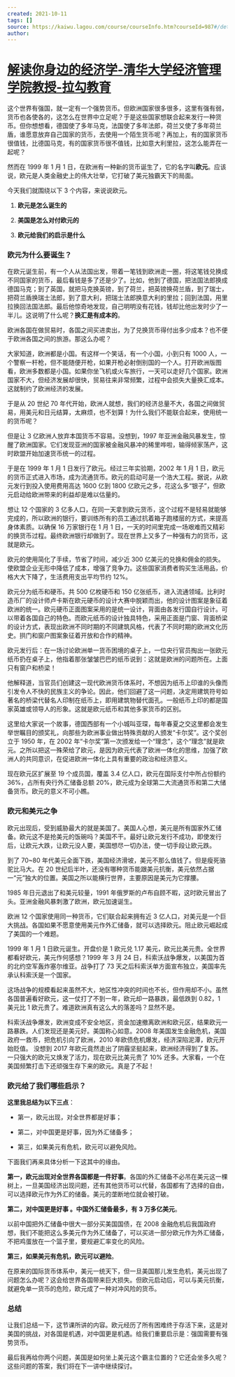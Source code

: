 ```yaml
---
created: 2021-10-11
tags: []
source: https://kaiwu.lagou.com/course/courseInfo.htm?courseId=987#/detail/pc?id=7794
author: 
---
```


# [解读你身边的经济学-清华大学经济管理学院教授-拉勾教育](https://kaiwu.lagou.com/course/courseInfo.htm?courseId=987#/detail/pc?id=7794)


这个世界有强国，就一定有一个强势货币。但欧洲国家很多很多，这里有强有弱，货币也各使各的，这怎么在世界中立足呢？于是这些国家想联合起来发行一种货币。但你想想看，德国使了多年马克，法国使了多年法郎，荷兰又使了多年荷兰盾，谁愿意放弃自己国家的货币，去使用一个陌生货币呢？再加上，有的国家货币很值钱，比德国马克，有的国家货币很不值钱，比如意大利里拉，这怎么能弄在一起呢？

然而在 1999 年 1 月 1 日，在欧洲有一种新的货币诞生了，它的名字叫**欧元**。应该说，欧元是人类金融史上的伟大壮举，它打破了美元独霸天下的局面。

今天我们就围绕以下 3 个内容，来说说欧元。

1.  **欧元是怎么诞生的**
    
2.  **美国是怎么对付欧元的**
    
3.  **欧元给我们的启示是什么**
    

### **欧元为什么要诞生？**

在欧元诞生前，有一个人从法国出发，带着一笔钱到欧洲走一圈，将这笔钱兑换成不同国家的货币，最后看钱是多了还是少了。比如，他到了德国，把法国法郎换成德国马克；到了英国，就把马克换英镑，到了荷兰，把英镑换荷兰盾，到了瑞士，把荷兰盾换瑞士法郎，到了意大利，把瑞士法郎换意大利的里拉；回到法国，用里拉换回法国法郎。最后他惊奇地发现，自己明明没有花钱，钱却比他出发时少了一半儿。这说明了什么呢？**换汇是有成本的**。

欧洲各国在做贸易时，各国之间买进卖出，为了兑换货币得付出多少成本？也不便于欧洲各国之间的旅游。那这么办呢？

大家知道，欧洲都是小国。有这样一个笑话，有一个小国，小到只有 1000 人，一个警察一杆枪，但不能随便开枪，如果开枪必射倒别国的一个人。打开欧洲版图看，欧洲多数都是小国。如果你坐飞机或火车旅行，一天可以走好几个国家。欧洲国家不大，但经济发展却很快，贸易往来非常频繁，过程中会损失大量换汇成本。这就制约了欧洲经济的发展。

于是从 20 世纪 70 年代开始，欧洲人就想，我们的经济总量不大，各国之间做贸易，用美元和日元结算，太麻烦，也不划算！为什么我们不能联合起来，使用统一的货币呢？

但是让 3 亿欧洲人放弃本国货币不容易。没想到，1997 年亚洲金融风暴发生，惊醒了欧洲国家。它们发现亚洲的国家被金融风暴冲的稀里哗啦，输得倾家荡产，这时欧盟开始加速货币统一的过程。

于是在 1999 年 1 月 1 日发行了欧元。经过三年实验期，2002 年 1 月 1 日，欧元的货币正式进入市场，成为流通货币。欧元的启动可是一个浩大工程。据说，从欧元发行到投入使用费用高达 1600 亿到 1800 亿欧元之多，花这么多“银子”，但欧元启动给欧洲带来的利益却是难以估量的。

想让 12 个国家的 3 亿多人口，在同一天拿到欧元货币，这个过程不是轻易就能够完成的，所以欧洲的银行，要训练所有的员工通过抗着箱子跑楼层的方式，来提高身体素质。以确保 16 万家银行在 1 月 1 日，一天的时间里完成一场艰难而又精彩的换货币过程。最终欧洲银行却做到了。现在世界上又多了一种强有力的货币，这就是欧元。

欧元的使用简化了手续，节省了时间，减少近 300 亿美元的兑换和佣金的损失。使欧盟企业无形中降低了成本，增强了竞争力。这些国家消费者购买生活用品，价格大大下降了，生活费用支出平均节约 12%。

欧元分为纸币和硬币。共 500 亿枚硬币和 150 亿张纸币，进入流通领域。比利时造币厂的设计师卢卡斯在欧元硬币的设计大赛中脱颖而出，他的设计图案是象征着欧洲的统一。欧元硬币正面图案采用的是统一设计，背面由各发行国自行设计。可以带着各国自己的特色。而欧元纸币的设计独具特色，采用正面是门窗、背面桥梁的设计方式，表现出欧洲不同时期的不同建筑风格，代表了不同时期的欧洲文化历史。拱门和窗户图案象征着开放和合作的精神。

欧元发行后：在一场讨论欧洲单一货币困境的桌子上，一位央行官员掏出一张欧元纸币扔在桌子上，他指着那张皱皱巴巴的纸币说到：这就是欧洲的问题所在。上面只有窗户和桥梁！

他解释道，当官员们创建这一现代欧洲货币体系时，不想因为纸币上印谁的头像而引发令人不快的民族主义的争论。因此，他们回避了这一问题，决定用建筑符号如著名的桥梁代替名人印制在纸币上，即用建筑物替代面孔。一般纸币上印的都是国家英雄或领导人的形象。这就是欧元纸币和其他多家货币的区别。

这里给大家说一个故事，德国西部有一个小城叫亚琛，每年春夏之交这里都会发生举世瞩目的颁奖礼，向那些为欧洲事业做出特殊贡献的人颁发“卡尔奖”。这个奖创立于 1950 年，在 2002 年“卡尔奖”第一次颁发给一个“理念”，这个“理念”就是欧元。之所以把这一殊荣给了欧元，是因为欧元代表了欧洲一体化的思维，加强了欧洲人的共同意识，在促进欧洲一体化上具有重要的政治和经济意义。

现在欧元区扩展至 19 个成员国，覆盖 3.4 亿人口，欧元在国际支付中所占份额约 36%，占所有央行外汇储备总额 20%，欧元成为全球第二大流通货币和第二大储备货币。欧元的意义不可小瞧。

### **欧元和美元之争**

欧元出现后，受到威胁最大的就是美国了。美国人心想，美元是所有国家外汇储备。欧元这不是抢美元的饭碗吗？美国不干。最好让欧元发行不成功，即使发行后，让欧元大跌，让欧元没人要，美国想尽一切办法，使一切手段让欧元跌。

到了 70~80 年代美元全面下跌，美国经济滑坡，美元不那么值钱了。但是瘦死骆驼比马大。在 20 世纪后半叶，还没有哪种货币能跟美元抗衡，美元依然占据一“元”独大的位置。美国之所以能横行世界，主要原因是美元为它撑腰。

1985 年日元退出了和美元较量，1991 年俄罗斯的卢布自顾不暇，这时欧元冒出了头。亚洲金融风暴刺激了欧洲，欧元加速诞生。

欧洲 12 个国家使用同一种货币，它们联合起来拥有近 3 亿人口，对美元是一个巨大挑战。各国如果不愿意使用美元作外汇储备，就可以选择欧元。阻止欧元崛起成了美国的一个难题。

1999 年 1 月 1 日欧元诞生。开盘价是 1 欧元兑 1.17 美元，欧元比美元贵。全世界都看好欧元，美元作何感想？1999 年 3 月 24 日，科索沃战争爆发，以美国为首的北约空军轰炸塞尔维亚。战争打了 73 天之后科索沃单方面宣布独立，美国率先承认科索沃是一个国家。

这场战争的规模看起来虽然不大，地区性冲突的时间也不长，但作用却不小。虽然各国普遍看好欧元，这一仗打了不到一年，欧元却一路暴跌，最低跌到 0.82，1 美元比 1 欧元贵了。难道欧洲真有这么大的落差吗？显然不是。

科索沃战争爆发，欧洲变成不安全地区，资金加速撤离欧洲和欧元区，结果欧元一路暴跌。人们发现还是美元好。美国称心如意。2008 年美国发生金融危机，美国政府一救市，把危机引向了欧洲，2010 年欧债危机爆发，经济深陷泥潭，欧元开始贬值。 没想到 2017 年欧元竟然走出了阴霾坚挺起来，欧洲经济得到了复苏。一只强大的欧元又焕发了活力，现在欧元比美元贵了 10% 还多。大家看，一个在美国频繁打击下还顽强生存下来的欧元。真是了不起！

### **欧元给了我们哪些启示？**

**这里我总结为以下三点**：

-   第一，欧元出现，对全世界都是好事；
    
-   第二，对中国更是好事，因为外汇储备多；
    
-   第三，如果美元有危机，欧元可以避免风险。
    

下面我们再来具体分析一下这其中的缘由。

**第一，欧元出现对全世界各国都是一件好事**。各国的外汇储备不必吊在美元这一棵树上，一旦美国经济出现问题，还有其他货币可以代替，各国都有了选择的自由，可以选择欧元作为外汇的储备。美元的垄断地位就会被打破。

**第二，对中国更是好事 。中国外汇储备最多，有 3 万多亿美元**。

以前中国把外汇储备中很大一部分买美国国债，在 2008 金融危机后我国政府想，我们不能把这么多美元作为外汇储备了，可以买进一部分欧元作为外汇储备，不把鸡蛋放在一个篮子里，要规避汇率变化的风险。

**第三，如果美元有危机，欧元可以避险**。

在原来的国际货币体系中，美元一统天下，但一旦美国那儿发生危机，美元出现了问题怎么办呢？这会给世界各国带来巨大损失。但欧元启动后，可以与美元抗衡，就避免单一货币的危险，欧元成了一种对冲风险的货币。

### 总结

让我们总结一下，这节课所讲的内容。欧元经历了所有困难终于存活下来，这是对美国的挑战，对各国是机遇，对中国更是机遇。给我们重要启示是：强国需要有强势货币。

最后我再给你两个问题，美国是如何坐上美元这个霸主位置的？它还会坐多久呢？这些问题的答案，我们将在下一讲中继续探讨。
